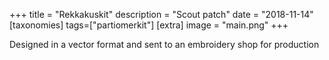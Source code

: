 +++
title = "Rekkakuskit"
description = "Scout patch"
date = "2018-11-14"
[taxonomies]
tags=["partiomerkit"]
[extra]
image = "main.png"
+++

Designed in a vector format and sent to an embroidery shop for production
